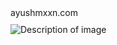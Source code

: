 <div align="start">
  <a href="https://ayushmxxn.com/" target="_blank" style="text-decoration: none; color: inherit;">ayushmxxn.com</a>
  <img src="https://i.postimg.cc/4N4sF8gf/wakatimeleaderboardstats-1.jpg" alt="Description of image" style="display: block; margin-top: 10px;">
</div>
